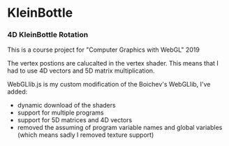 # KleinBottle
### 4D KleinBottle Rotation
This is a course project for "Computer Graphics with WebGL"  2019

The vertex postions are calucalted in the vertex shader. This means that I had to use 4D vectors and 5D matrix multiplication.

WebGLlib.js is my custom modification of the Boichev's WebGLlib, I've added:
 - dynamic download of the shaders
 - support for multiple programs
 - support for 5D matrices and 4D vectors
 - removed the assuming of program variable names and global variables (which means sadly I removed texture support)
 
